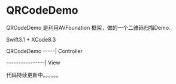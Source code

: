 # QRCodeDemo
QRCodeDemo 是利用AVFounation 框架，做的一个二维码扫描Demo.

Swift3.1 + XCode8.3

QRCodeDemo -----| Controller

----------------| View




代码持续更新中。。。。。。
